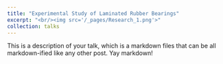 ```yaml
---
title: "Experimental Study of Laminated Rubber Bearings"
excerpt: "<br/><img src='/_pages/Research_1.png'>"
collection: talks
---
```



This is a description of your talk, which is a markdown files that can be all markdown-ified like any other post. Yay markdown!
